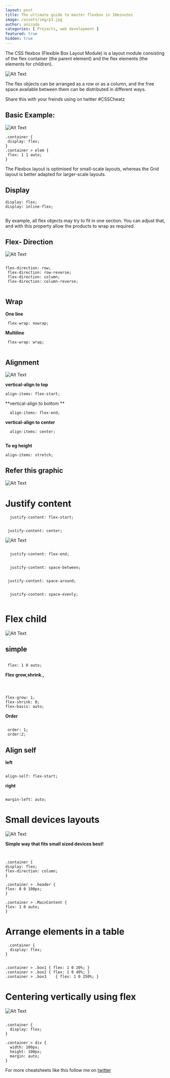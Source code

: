 ```yaml
---
layout: post
title: The ultimate guide to master flexbox in 10minutes
image: /assets/img/p3.jpg
author: anicode
categories: [ Projects, web development ] 
featured: true
hidden: true
---
```

The CSS flexbox (Flexible Box Layout Module) is a layout module consisting of the flex container (the parent element) and the flex elements (the elements for children).



![Alt Text](https://dev-to-uploads.s3.amazonaws.com/i/hwhhv135qzg03440ugrw.jpg)



 The flex objects can be arranged as a row or as a column, and the free space available between them can be distributed in different ways.
 
 Share this with your freinds using on twitter 
 #CSSCheatz
 
 
 ## Basic Example:
 
 

 ![Alt Text](https://dev-to-uploads.s3.amazonaws.com/i/zln0j9q5qpczqslqu5km.jpg)
 
 
 
 ```
 .container {
  display: flex;
}
.container > elem {
  flex: 1 1 auto;
}

```
 
 
 The Flexbox layout is optimised for small-scale layouts, whereas the Grid layout is better adapted for larger-scale layouts.



## Display 

```
display: flex;
display: inline-flex;
 
  ```


 By example, all flex objects may try to fit in one section. You can adjust that, and with this property allow the products to wrap as required.
 
 ## Flex- Direction 
 
 
 ![Alt Text](https://dev-to-uploads.s3.amazonaws.com/i/olgmhc0rvzhsww24v9la.png)
 
 
 ```
 
 flex-direction: row;            
  flex-direction: row-reverse;    
  flex-direction: column;         
  flex-direction: column-reverse; 
  
  ```
  
  ## Wrap
  
  **One line**

```
 flex-wrap: nowrap; 
 ```
 
 **Multiline**
 
 ```
  flex-wrap: wrap;   
  
  ```
  
  ## Alignment
  
  
  ![Alt Text](https://dev-to-uploads.s3.amazonaws.com/i/6ch0rdd0nuaahlkqskbx.png)
  
  
  
  **vertical-align to top**
  
  
  ```
  align-items: flex-start; 
```

**vertical-align to bottom **

```
  align-items: flex-end;  

```
**vertical-align to center**


```
  align-items: center;   
  
  ```
  
  **To eg height**
  
  ```
  align-items: stretch; 

```   

## Refer this graphic

![Alt Text](https://dev-to-uploads.s3.amazonaws.com/i/9l6d40epptjm6p4y3e7z.png)



# Justify content

```
  justify-content: flex-start;    
  ```
 

 ```
 
  justify-content: center;   

```

![Alt Text](https://dev-to-uploads.s3.amazonaws.com/i/6wsan1ti10rwwg51af1w.jpg)


      
```
 
  justify-content: flex-end;  

```
     
     
```
 
  justify-content: space-between; 

```
 
 
 ```
 
  justify-content: space-around;

```
   
   
```
 
  justify-content: space-evenly;  
  
```
 
 
 # Flex child
 
 
 ![Alt Text](https://dev-to-uploads.s3.amazonaws.com/i/rlllec8rafcwj8ldu6rx.png)
 
 
 ## simple
 
 
 ```
 
  flex: 1 0 auto;
```
 
  
  **Flex grow,shrink.,**
  
  ```
 
  
  
  flex-grow: 1;
  flex-shrink: 0;
  flex-basis: auto;
  
  ```
 
 
 **Order**
 
 ```
 
  order: 1;
  order:2;
  ```
 
  
  ## Align self
  
  **left**
  
  ```
 
  align-self: flex-start;  
  
  ```
 
  **right**
  
  ```
 
  margin-left: auto;       
  ```
 
  
  
  # Small devices layouts
  
  
  ![Alt Text](https://dev-to-uploads.s3.amazonaws.com/i/ofpefs8dg9gmht502fau.png)
  
  
  **Simple way that fits small sized devices best!**
  
  
  ```
 
  
  .container {
  display: flex;
  flex-direction: column;
}

.container > .header {
  flex: 0 0 100px;
}

.container > .MainContent {
  flex: 1 0 auto;
}
  ```
 
 # Arrange elements in a table
 
 
```
 .container {
  display: flex;
}


.container > .box1 { flex: 1 0 20%; }
.container > .box2 { flex: 1 0 40%; }
.container > .box3    { flex: 1 0 250%; }
```




# Centering vertically using flex


![Alt Text](https://dev-to-uploads.s3.amazonaws.com/i/wew2moloxqed9z6fkzma.png)


```
  
.container {
  display: flex;
}

.container > div {
  width: 100px;
  height: 100px;
  margin: auto;
}

```
 
  For more cheatsheets like this follow me on [twitter](https://twitter.com/abhiprojectz)
  
  
  

